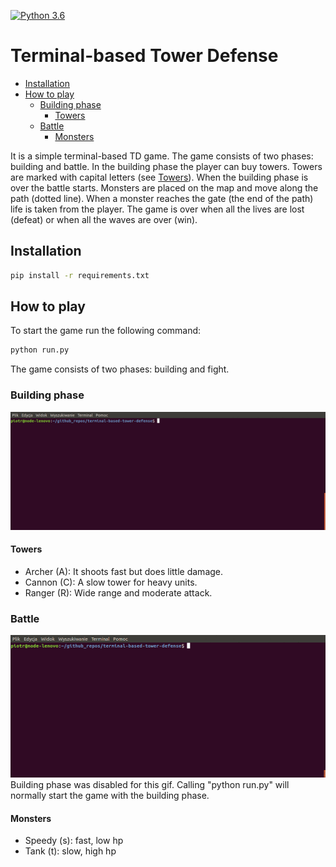 [![Python 3.6](https://img.shields.io/badge/python-3.7.4-blue.svg)](https://www.python.org/downloads/release/python-360/)
# Terminal-based Tower Defense


* [Installation](#installation)
* [How to play](#how-to-play)
  + [Building phase](#building-phase)
    - [Towers](#towers)
  + [Battle](#battle)
    - [Monsters](#monsters)

It is a simple terminal-based TD game. The game consists of two phases: building and battle. In the building phase the player
can buy towers. Towers are marked with capital letters (see [Towers](#towers)). When the building phase is over the battle starts. Monsters are placed on the map and move along the path (dotted line). When a monster reaches the gate (the end of the path) life is taken from the player.
The game is over when all the lives are lost (defeat) or when all the waves are over (win).

## Installation
```bash
pip install -r requirements.txt
```

## How to play
To start the game run the following command: 
```bash
python run.py
```

The game consists of two phases: building and fight.

### Building phase
![Alt Text](gifs/building_phase.gif)

#### Towers

- Archer (A): It shoots fast but does little damage.
- Cannon (C): A slow tower for heavy units.
- Ranger (R): Wide range and moderate attack.

### Battle
![Alt Text](gifs/battle.gif)
Building phase was disabled for this gif. Calling "python run.py" will normally start the game with the building phase.
#### Monsters

- Speedy (s): fast, low hp
- Tank (t): slow, high hp


